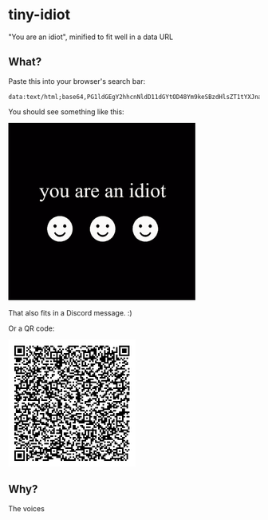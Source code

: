 # tiny-idiot
"You are an idiot", minified to fit well in a data URL

## What?
Paste this into your browser's search bar:

```
data:text/html;base64,PG1ldGEgY2hhcnNldD11dGYtOD48Ym9keSBzdHlsZT1tYXJnaW46MDtoZWlnaHQ6MTAwJTtkaXNwbGF5OmZsZXg7YWxpZ24taXRlbXM6Y2VudGVyO2p1c3RpZnktY29udGVudDpjZW50ZXI+PGRpdiBzdHlsZT0ndGV4dC1hbGlnbjpjZW50ZXI7Zm9udDo2NHB0IFRpbWVzLHNlcmlmJz55b3UgYXJlIGFuIGlkaW90PGRpdiBzdHlsZT0nZm9udDoxMjhwdCBcJz7imLvimLvimLs8c2NyaXB0PmI9ZG9jdW1lbnQuYm9keS5zdHlsZTtjPTA7c2V0SW50ZXJ2YWwoXz0+e2M9IWM7Yi5iYWNrZ3JvdW5kPWM/JyMwMDAnOicjZmZmJztiLmNvbG9yPWM/JyNmZmYnOicjMDAwJ30sNTAwKTwvc2NyaXB0Pg0K`
```

You should see something like this:

!["you are an idiot" followed by smileys with a background flashing between black and white](ezgif.com-gif-maker(18).gif)

That also fits in a Discord message. :)

Or a QR code:

![QR code containing that URL](qr.png)

## Why?

The voices
